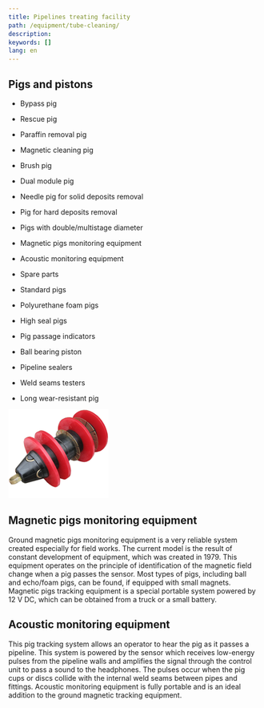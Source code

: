 ```yaml
---
title: Pipelines treating facility
path: /equipment/tube-cleaning/
description:
keywords: []
lang: en
---
```


## Pigs and pistons

* Bypass pig
* Rescue pig
* Paraffin removal pig
* Magnetic cleaning pig
* Brush pig
* Dual module pig
* Needle pig for solid deposits removal
* Pig for hard deposits removal
* Pigs with double/multistage diameter

* Magnetic pigs monitoring equipment
* Acoustic monitoring equipment
* Spare parts
* Standard pigs
* Polyurethane foam pigs
* High seal pigs
* Pig passage indicators
* Ball bearing piston
* Pipeline sealers
* Weld seams testers
* Long wear-resistant pig

![pig-01](./pig-01.png)

## Magnetic pigs monitoring equipment

Ground magnetic pigs monitoring equipment is a very reliable system created especially for field works. The current model is the result of constant development of equipment, which was created in 1979. This equipment operates on the principle of identification of the magnetic field change when a pig passes the sensor. Most types of pigs, including ball and echo/foam pigs, can be found, if equipped with small magnets. Magnetic pigs tracking equipment is a special portable system powered by 12 V DC, which can be obtained from a truck or a small battery.

## Acoustic monitoring equipment

This pig tracking system allows an operator to hear the pig as it passes a pipeline. This system is powered by the sensor which receives low-energy pulses from the pipeline walls and amplifies the signal through the control unit to pass a sound to the headphones. The pulses occur when the pig cups or discs collide with the internal weld seams between pipes and fittings. Acoustic monitoring equipment is fully portable and is an ideal addition to the ground magnetic tracking equipment.
